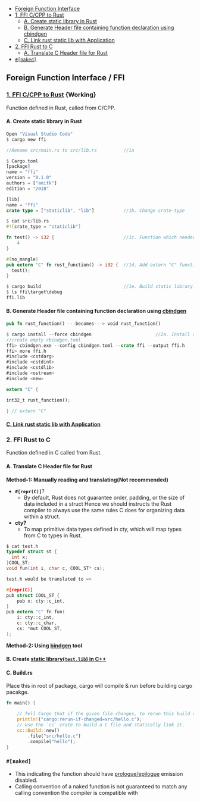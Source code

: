 - [Foreign Function Interface](#ffi)
- [1, FFI C/CPP to Rust](#c2r)
  - [A. Create static library in Rust](#s1)
  - [B. Generate Header file containing function declaration using cbindgen](#s2)
  - [C. Link rust static lib with Application](#s3)
- [2. FFI Rust to C](#r2c)
  - [A. Translate C Header file for Rust](#r1)
- [`#[naked]`](#nak)

<a name=ffi></a>
## Foreign Function Interface / FFI
<a name=c2r></a>
### [1. FFI C/CPP to Rust](https://docs.rust-embedded.org/book/interoperability/rust-with-c.html)         {Working}
Function defined in Rust, called from C/CPP.
<a name=s1></a>
#### A. Create static library in Rust
```rs
Open "Visual Studio Code"
$ cargo new ffi

//Rename src/main.rs to src/lib.rs          //1a

$ Cargo.toml
[package]
name = "ffi"
version = "0.1.0"
authors = ["amitk"]
edition = "2018"

[lib]
name = "ffi"
crate-type = ["staticlib", "lib"]           //1b. Change crate-type

$ cat src/lib.rs
#![crate_type = "staticlib"]

fn test() -> i32 {                          //1c. Function which needed to be called from C/C++ Code
    4
}

#[no_mangle]
pub extern "C" fn rust_function() -> i32 {  //1d. Add extern "C" function in rust. This will call Actual Rust function
  test();
}

$ cargo build                               //1e. Build static library.
$ ls ffi\target\debug
ffi.lib
```
<a name=s2></a>
#### B. Generate Header file containing function declaration using [cbindgen](https://github.com/eqrion/cbindgen)
```rs
pub fn rust_function() ---becomes---> void rust_function()

$ cargo install --force cbindgen                        //2a. Install cbindgen
//create empty cbindgen.toml
ffi> cbindgen.exe --config cbindgen.toml --crate ffi --output ffi.h
ffi> more ffi.h
#include <cstdarg>
#include <cstdint>
#include <cstdlib>
#include <ostream>
#include <new>

extern "C" {

int32_t rust_function();

} // extern "C"
```

<a name=s3></a>
#### [C. Link rust static lib with Application](/Libraries/Static_Dynamic/#wins)

<a name=r2c></a>
### 2. FFI Rust to C
Function defined in C called from Rust.
<a name=r1></a>
#### A. Translate C Header file for Rust
**Method-1: Manually reading and translating(Not recommended)**
- **`#[repr(C)]`**?
  - By default, Rust does not guarantee order, padding, or the size of data included in a struct Hence we should instructs the Rust compiler to always use the same rules C does for organizing data within a struct.
- **cty?**
  - To map primitive data types defined in cty, which will map types from C to types in Rust.
```c
$ cat test.h
typedef struct st {
  int x;
}COOL_ST;
void fun(int i, char c, COOL_ST* cs);

test.h would be translated to =>

#[repr(C)]
pub struct COOL_ST {
    pub x: cty::c_int,
}
pub extern "C" fn fun(
    i: cty::c_int,
    c: cty::c_char,
    cs: *mut COOL_ST,
);
```

**Method-2: Using [bindgen](https://github.com/rust-lang/rust-bindgen) tool**

#### B. Create [static library(`test.lib`) in C++](/Libraries/Static_Dynamic/#wins)

#### C. Build.rs
Place this in root of package, cargo will compile & run before building cargo pacakge.
```rs
fn main() {

    // Tell Cargo that if the given file changes, to rerun this build script.
    println!("cargo:rerun-if-changed=src/hello.c");
    // Use the `cc` crate to build a C file and statically link it.
    cc::Build::new()
        .file("src/hello.c")
        .compile("hello");
}
```

<a name=nak></a>
### `#[naked]`
- This indicating the function should have [prologue/epilogue](/assembly/Memory_layout_of_object.md) emission disabled.
- Calling convention of a naked function is not guaranteed to match any calling convention the compiler is compatible with
